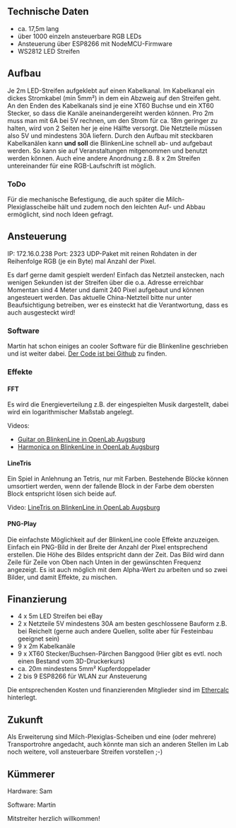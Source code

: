 ## Technische Daten

* ca. 17,5m lang
* über 1000 einzeln ansteuerbare RGB LEDs
* Ansteuerung über ESP8266 mit NodeMCU-Firmware
* WS2812 LED Streifen

## Aufbau

Je 2m LED-Streifen aufgeklebt auf einen Kabelkanal. Im Kabelkanal ein dickes Stromkabel (min 5mm²) in dem ein Abzweig auf den Streifen geht. An den Enden des Kabelkanals sind je eine XT60 Buchse und ein XT60 Stecker, so dass die Kanäle aneinandergereiht werden können.
Pro 2m muss man mit 6A bei 5V rechnen, um den Strom für ca. 18m geringer zu halten, wird von 2 Seiten her je eine Hälfte versorgt.
Die Netzteile müssen also 5V und mindestens 30A liefern.
Durch den Aufbau mit steckbaren Kabelkanälen kann **und soll** die BlinkenLine schnell ab- und aufgebaut werden. So kann sie auf Veranstaltungen mitgenommen und benutzt werden können. Auch eine andere Anordnung z.B. 8 x 2m Streifen untereinander für eine RGB-Laufschrift ist möglich.

### ToDo
Für die mechanische Befestigung, die auch später die Milch-Plexiglasscheibe hält und zudem noch den leichten Auf- und Abbau ermöglicht, sind noch Ideen gefragt.

## Ansteuerung

IP: 172.16.0.238 Port: 2323
UDP-Paket mit reinen Rohdaten in der Reihenfolge RGB (je ein Byte) mal Anzahl der Pixel.

Es darf gerne damit gespielt werden!
Einfach das Netzteil anstecken, nach wenigen Sekunden ist der Streifen über die o.a. Adresse erreichbar
Momentan sind 4 Meter und damit 240 Pixel aufgebaut und können angesteuert werden.
Das aktuelle China-Netzteil bitte nur unter Beaufsichtigung betreiben, wer es einsteckt hat die Verantwortung, dass es auch ausgesteckt wird!

### Software
Martin hat schon einiges an cooler Software für die Blinkenline geschrieben und ist weiter dabei. [Der Code ist bei Github](https://github.com/mor7/blinkenline) zu finden.

### Effekte
#### FFT

Es wird die Energieverteilung z.B. der eingespielten Musik dargestellt, dabei wird ein logarithmischer Maßstab angelegt.

Videos:

* [Guitar on BlinkenLine in OpenLab Augsburg](https://youtu.be/Jlcrdw3FPaY)
* [Harmonica on BlinkenLine in OpenLab Augsburg](https://youtu.be/NTunE6luLPE)

#### LineTris

Ein Spiel in Anlehnung an Tetris, nur mit Farben. Bestehende Blöcke können umsortiert werden, wenn der fallende Block in der Farbe dem obersten Block entspricht lösen sich beide auf.

Video: [LineTris on BlinkenLine in OpenLab Augsburg](https://youtu.be/RJX5_UgN6n4)

#### PNG-Play

Die einfachste Möglichkeit auf der BlinkenLine coole Effekte anzuzeigen. Einfach ein PNG-Bild in der Breite der Anzahl der Pixel entsprechend erstellen. Die Höhe des Bildes entspricht dann der Zeit. Das Bild wird dann Zeile für Zeile von Oben nach Unten in der gewünschten Frequenz angezeigt.
Es ist auch möglich mit dem Alpha-Wert zu arbeiten und so zwei Bilder, und damit Effekte, zu mischen.

## Finanzierung
* 4 x 5m LED Streifen bei eBay
* 2 x Netzteile 5V mindestens 30A am besten geschlossene Bauform z.B. bei Reichelt (gerne auch andere Quellen, sollte aber für Festeinbau geeignet sein)
* 9 x 2m Kabelkanäle
* 9 x XT60 Stecker/Buchsen-Pärchen Banggood (Hier gibt es evtl. noch einen Bestand vom 3D-Druckerkurs)
* ca. 20m mindestens 5mm² Kupferdoppelader
* 2 bis 9 ESP8266 für WLAN zur Ansteuerung

Die entsprechenden Kosten und finanzierenden Mitglieder sind im [Ethercalc](https://ethercalc.org/ola-blinkenline) hinterlegt.

## Zukunft
Als Erweiterung sind Milch-Plexiglas-Scheiben und eine (oder mehrere) Transportrohre angedacht, auch könnte man sich an anderen Stellen im Lab noch weitere, voll ansteuerbare Streifen vorstellen ;-)

## Kümmerer
Hardware: Sam

Software: Martin

Mitstreiter herzlich willkommen!
